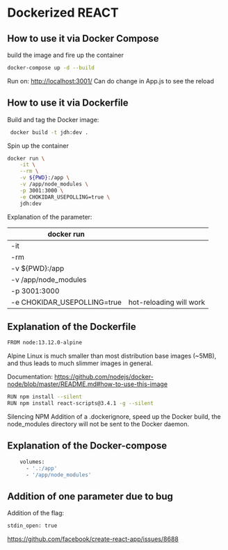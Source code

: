 # Dockerized REACT

## How to use it via Docker Compose

build the image and fire up the container

```bash
docker-compose up -d --build
```

Run on:  <http://localhost:3001/>
Can do change in App.js to see the reload

## How to use it via Dockerfile

Build and tag the Docker image:

```bash
 docker build -t jdh:dev .
```

Spin up the container

```bash
docker run \
    -it \
    --rm \
    -v ${PWD}:/app \
    -v /app/node_modules \
    -p 3001:3000 \
    -e CHOKIDAR_USEPOLLING=true \
    jdh:dev
```

Explanation of the parameter:

|  docker run                  |                                                           |
|------------------------------|-----------------------------------------------------------|
|  -it                         |                                                           |
|  -rm                         |                                                           |
|  -v ${PWD}:/app              |                                                           |
|  -v /app/node_modules        |                                                           |
|  -p 3001:3000                |                                                           |
|  -e CHOKIDAR_USEPOLLING=true |    hot-reloading will work                                |

## Explanation of the Dockerfile

```bash
FROM node:13.12.0-alpine
```

Alpine Linux is much smaller than most distribution base images (~5MB), and thus leads to much slimmer images in general.

Documentation:
<https://github.com/nodejs/docker-node/blob/master/README.md#how-to-use-this-image>

```bash
RUN npm install --silent
RUN npm install react-scripts@3.4.1 -g --silent
```

Silencing NPM
Addition of a .dockerignore, speed up the Docker build, the node_modules directory will not be sent to the Docker daemon.

## Explanation of the Docker-compose

```bash
    volumes:
      - '.:/app'
      - '/app/node_modules'
```

## Addition of one parameter due to bug

Addition of the flag:

```bash
stdin_open: true
```

<https://github.com/facebook/create-react-app/issues/8688>
